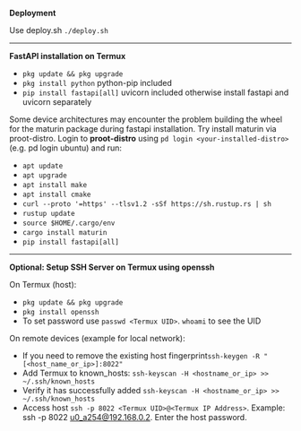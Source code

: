 __Deployment__

Use deploy.sh ``./deploy.sh``

----

__FastAPI installation on Termux__

- ``pkg update && pkg upgrade``
- ``pkg install python`` python-pip included
- ``pip install fastapi[all]`` uvicorn included otherwise install fastapi and uvicorn separately

Some device architectures may encounter the problem building the wheel for the maturin package during fastapi installation. Try install maturin via proot-distro. Login to __proot-distro__ using ``pd login <your-installed-distro>`` (e.g. pd login ubuntu) and run: 
- ``apt update``
- ``apt upgrade``
- ``apt install make``
- ``apt install cmake``
- ``curl --proto '=https' --tlsv1.2 -sSf https://sh.rustup.rs | sh``
- ``rustup update``
- ``source $HOME/.cargo/env``
- ``cargo install maturin``
- ``pip install fastapi[all]``

____

__Optional: Setup SSH Server on Termux using openssh__

On Termux (host):
- ``pkg update && pkg upgrade``
- ``pkg install openssh``
- To set password use ``passwd <Termux UID>``. ``whoami`` to see the UID

On remote devices (example for local network):
- If you need to remove the existing host fingerprint``ssh-keygen -R "[<host_name_or_ip>]:8022"``
- Add Termux to known_hosts: ``ssh-keyscan -H <hostname_or_ip> >> ~/.ssh/known_hosts``
- Verify it has successfully added ``ssh-keyscan -H <hostname_or_ip> >> ~/.ssh/known_hosts``
- Access host ``ssh -p 8022 <Termux UID>@<Termux IP Address>``. Example: ssh -p 8022 u0_a254@192.168.0.2. Enter the host password.
  
